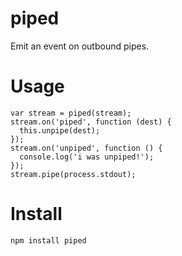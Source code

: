 piped
=====

Emit an event on outbound pipes.

Usage
=====
```
var stream = piped(stream);
stream.on('piped', function (dest) {
  this.unpipe(dest);
});
stream.on('unpiped', function () {
  console.log('i was unpiped!');
});
stream.pipe(process.stdout);
```

Install
=====
```
npm install piped
```
